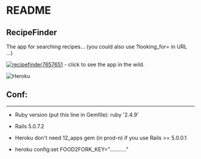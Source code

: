 # README

## RecipeFinder

The app for searching recipes... (you could also use ?looking_for= in URL ...)

[![recipefinder7657651](https://s3.amazonaws.com/assets.heroku.com/addons.heroku.com/uploaded_logos/13555/icon.png)](https://recipefinder7657651.herokuapp.com/) - click to see the app in the wild.

![Heroku](https://heroku-badge.herokuapp.com/?app=recipefinder7657651)

## Conf:

---

* Ruby version (put this line in Gemfile): ruby '2.4.9'

* Rails 5.0.7.2

* Heroku don't need 12_apps gem (in prod-n) if you use Rails >= 5.0.0.1

* heroku config:set FOOD2FORK_KEY="..........."

